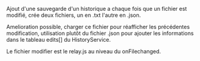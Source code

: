 Ajout d'une sauvegarde d'un historique a chaque fois que un fichier est modifié, crée deux fichiers, un en .txt l'autre en .json.

Amelioration possible, charger ce fichier pour réafficher les précédentes modification, utilisation plutôt du fichier .json pour ajouter les 
informations dans le tableau edits[] du HistoryService.

Le fichier modifier est le relay.js au niveau du onFilechanged.
